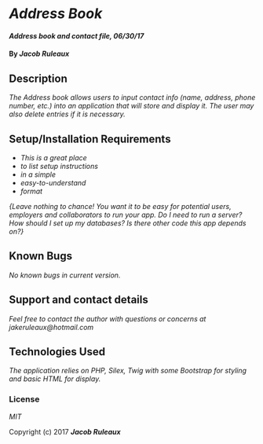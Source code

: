 # _Address Book_

#### _Address book and contact file, 06/30/17_

#### By _**Jacob Ruleaux**_

## Description

_The Address book allows users to input contact info (name, address, phone number, etc.) into an application that will store and display it. The user may also delete entries if it is necessary._

## Setup/Installation Requirements

* _This is a great place_
* _to list setup instructions_
* _in a simple_
* _easy-to-understand_
* _format_

_{Leave nothing to chance! You want it to be easy for potential users, employers and collaborators to run your app. Do I need to run a server? How should I set up my databases? Is there other code this app depends on?}_

## Known Bugs

_No known bugs in current version._

## Support and contact details

_Feel free to contact the author with questions or concerns at jakeruleaux@hotmail.com_

## Technologies Used

_The application relies on PHP, Silex, Twig with some Bootstrap for styling and basic HTML for display._

### License

*MIT*

Copyright (c) 2017 **_Jacob Ruleaux_**
